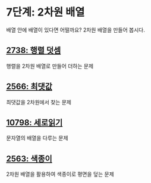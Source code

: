 # 7단계: 2차원 배열

배열 안에 배열이 있다면 어떨까요? 2차원 배열을 만들어 봅시다.

## [2738: 행렬 덧셈](https://www.acmicpc.net/problem/2738)

행렬을 2차원 배열로 만들어 더하는 문제

## [2566: 최댓값](https://www.acmicpc.net/problem/2566)

최댓값을 2차원에서 찾는 문제

## [10798: 세로읽기](https://www.acmicpc.net/problem/10798)

문자열의 배열을 다루는 문제

## [2563: 색종이](https://www.acmicpc.net/problem/2563)

2차원 배열을 활용하여 색종이로 평면을 덮는 문제
